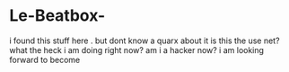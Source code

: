 # Le-Beatbox-
i found this stuff here . but dont know a quarx about it 
is this the use net?
what the heck i am doing right now? 
am i a hacker now?
i am looking forward to become 

